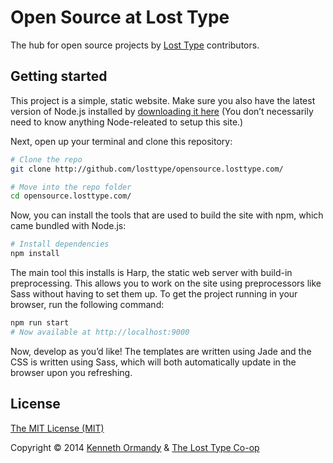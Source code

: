 # Open Source at Lost Type

The hub for open source projects by [Lost Type](http://losttype.com) contributors.

## Getting started

This project is a simple, static website. Make sure you also have the latest version of Node.js installed by [downloading it here](http://nodejs.org/) (You don’t necessarily need to know anything Node-releated to setup this site.)

Next, open up your terminal and clone this repository:

```sh
# Clone the repo
git clone http://github.com/losttype/opensource.losttype.com/

# Move into the repo folder
cd opensource.losttype.com/
```

Now, you can install the tools that are used to build the site with npm, which came bundled with Node.js:

```sh
# Install dependencies
npm install
```

The main tool this installs is Harp, the static web server with build-in preprocessing. This allows you to work on the site using preprocessors like Sass without having to set them up. To get the project running in your browser, run the following command:

```sh
npm run start
# Now available at http://localhost:9000
```

Now, develop as you’d like! The templates are written using Jade and the CSS is written using Sass, which will both automatically update in the browser upon you refreshing.

## License

[The MIT License (MIT)](LICENSE.md)

Copyright © 2014 [Kenneth Ormandy](http://kennethormandy.com) & [The Lost Type Co-op](http://losttype.com)
